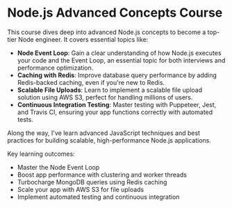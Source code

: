 # Node.js Advanced Concepts Course

This course dives deep into advanced Node.js concepts to become a top-tier Node engineer. It covers essential topics like:

- **Node Event Loop**: Gain a clear understanding of how Node.js executes your code and the Event Loop, an essential topic for both interviews and performance optimization.
- **Caching with Redis**: Improve database query performance by adding Redis-backed caching, even if you're new to Redis.
- **Scalable File Uploads**: Learn to implement a scalable file upload solution using AWS S3, perfect for handling millions of users.
- **Continuous Integration Testing**: Master testing with Puppeteer, Jest, and Travis CI, ensuring your app functions correctly with automated tests.

Along the way, I've learn advanced JavaScript techniques and best practices for building scalable, high-performance Node.js applications.

Key learning outcomes:

- Master the Node Event Loop
- Boost app performance with clustering and worker threads
- Turbocharge MongoDB queries using Redis caching
- Scale your app with AWS S3 for file uploads
- Implement automated testing and continuous integration
